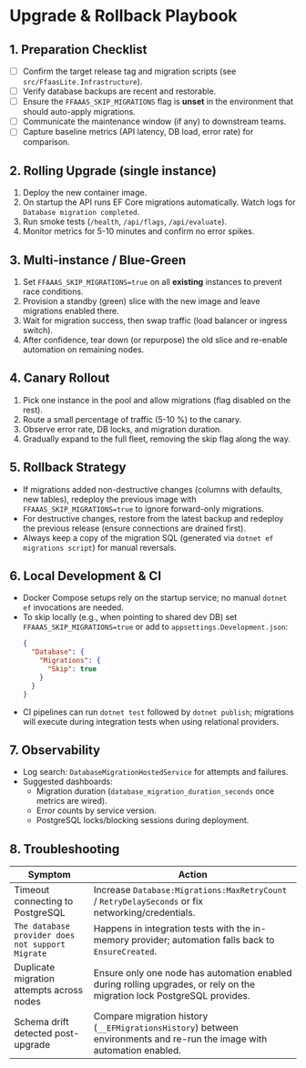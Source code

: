 # Upgrade & Rollback Playbook

## 1. Preparation Checklist
- [ ] Confirm the target release tag and migration scripts (see `src/FfaasLite.Infrastructure`).
- [ ] Verify database backups are recent and restorable.
- [ ] Ensure the `FFAAAS_SKIP_MIGRATIONS` flag is **unset** in the environment that should auto-apply migrations.
- [ ] Communicate the maintenance window (if any) to downstream teams.
- [ ] Capture baseline metrics (API latency, DB load, error rate) for comparison.

## 2. Rolling Upgrade (single instance)
1. Deploy the new container image.
2. On startup the API runs EF Core migrations automatically. Watch logs for `Database migration completed`.
3. Run smoke tests (`/health`, `/api/flags`, `/api/evaluate`).
4. Monitor metrics for 5-10 minutes and confirm no error spikes.

## 3. Multi-instance / Blue-Green
1. Set `FFAAAS_SKIP_MIGRATIONS=true` on all **existing** instances to prevent race conditions.
2. Provision a standby (green) slice with the new image and leave migrations enabled there.
3. Wait for migration success, then swap traffic (load balancer or ingress switch).
4. After confidence, tear down (or repurpose) the old slice and re-enable automation on remaining nodes.

## 4. Canary Rollout
1. Pick one instance in the pool and allow migrations (flag disabled on the rest).
2. Route a small percentage of traffic (5-10 %) to the canary.
3. Observe error rate, DB locks, and migration duration.
4. Gradually expand to the full fleet, removing the skip flag along the way.

## 5. Rollback Strategy
- If migrations added non-destructive changes (columns with defaults, new tables), redeploy the previous image with `FFAAAS_SKIP_MIGRATIONS=true` to ignore forward-only migrations.
- For destructive changes, restore from the latest backup and redeploy the previous release (ensure connections are drained first).
- Always keep a copy of the migration SQL (generated via `dotnet ef migrations script`) for manual reversals.

## 6. Local Development & CI
- Docker Compose setups rely on the startup service; no manual `dotnet ef` invocations are needed.
- To skip locally (e.g., when pointing to shared dev DB) set `FFAAAS_SKIP_MIGRATIONS=true` or add to `appsettings.Development.json`:
  ```json
  {
    "Database": {
      "Migrations": {
        "Skip": true
      }
    }
  }
  ```
- CI pipelines can run `dotnet test` followed by `dotnet publish`; migrations will execute during integration tests when using relational providers.

## 7. Observability
- Log search: `DatabaseMigrationHostedService` for attempts and failures.
- Suggested dashboards:
  - Migration duration (`database_migration_duration_seconds` once metrics are wired).
  - Error counts by service version.
  - PostgreSQL locks/blocking sessions during deployment.

## 8. Troubleshooting
| Symptom | Action |
| ------- | ------ |
| Timeout connecting to PostgreSQL | Increase `Database:Migrations:MaxRetryCount` / `RetryDelaySeconds` or fix networking/credentials. |
| `The database provider does not support Migrate` | Happens in integration tests with the in-memory provider; automation falls back to `EnsureCreated`. |
| Duplicate migration attempts across nodes | Ensure only one node has automation enabled during rolling upgrades, or rely on the migration lock PostgreSQL provides. |
| Schema drift detected post-upgrade | Compare migration history (`__EFMigrationsHistory`) between environments and re-run the image with automation enabled. |

